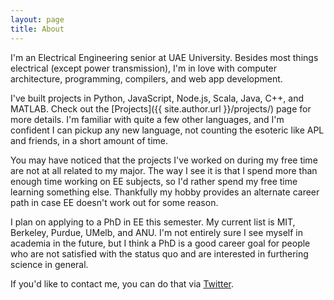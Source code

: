```yaml
---
layout: page
title: About
---
```


I'm an Electrical Engineering senior at UAE University. Besides most things electrical (except power transmission), I'm in love with computer architecture, programming, compilers, and web app development.

I've built projects in Python, JavaScript, Node.js, Scala, Java, C++, and MATLAB. Check out the [Projects]({{ site.author.url }}/projects/) page for more details. I'm familiar with quite a few other languages, and I'm confident I can pickup any new language, not counting the esoteric like APL and friends, in a short amount of time.

You may have noticed that the projects I've worked on during my free time are not at all related to my major. The way I see it is that I spend more than enough time working on EE subjects, so I'd rather spend my free time learning something else. Thankfully my hobby provides an alternate career path in case EE doesn't work out for some reason.

I plan on applying to a PhD in EE this semester. My current list is MIT, Berkeley, Purdue, UMelb, and ANU. I'm not entirely sure I see myself in academia in the future, but I think a PhD is a good career goal for people who are not satisfied with the status quo and are interested in furthering science in general.

If you'd like to contact me, you can do that via [Twitter](https://twitter.com/aksiksi).
